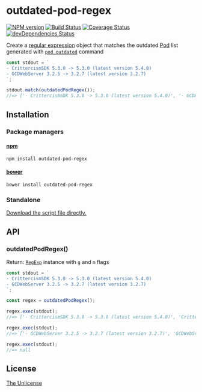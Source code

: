 # outdated-pod-regex

[![NPM version](https://img.shields.io/npm/v/outdated-pod-regex.svg)](https://www.npmjs.com/package/outdated-pod-regex)
[![Build Status](https://travis-ci.org/shinnn/outdated-pod-regex.svg?branch=master)](https://travis-ci.org/shinnn/outdated-pod-regex)
[![Coverage Status](https://img.shields.io/coveralls/shinnn/outdated-pod-regex.svg)](https://coveralls.io/r/shinnn/outdated-pod-regex)
[![devDependencies Status](https://david-dm.org/shinnn/outdated-pod-regex/dev-status.svg)](https://david-dm.org/shinnn/outdated-pod-regex?type=dev)

Create a [regular expression](http://www.ecma-international.org/ecma-262/5.1/#sec-15.10) object that matches the outdated [Pod](https://cocoapods.org/) list generated with [`pod outdated`](https://guides.cocoapods.org/terminal/commands.html#pod_outdated) command

```javascript
const stdout = `
- CrittercismSDK 5.3.0 -> 5.3.0 (latest version 5.4.0)
- GCDWebServer 3.2.5 -> 3.2.7 (latest version 3.2.7)
`;

stdout.match(outdatedPodRegex());
//=> ['- CrittercismSDK 5.3.0 -> 5.3.0 (latest version 5.4.0)', '- GCDWebServer 3.2.5 -> 3.2.7 (latest version 3.2.7)']
```

## Installation

### Package managers

#### [npm](https://www.npmjs.com/)

```
npm install outdated-pod-regex
```

#### [bower](https://bower.io/)

```
bower install outdated-pod-regex
```

### Standalone

[Download the script file directly.](https://raw.githubusercontent.com/shinnn/outdated-pod-regex/master/browser.js)

## API

### outdatedPodRegex()

Return: [`RegExp`](https://developer.mozilla.org/docs/Web/JavaScript/Reference/Global_Objects/RegExp) instance with `g` and `m` flags

```javascript
const stdout = `
- CrittercismSDK 5.3.0 -> 5.3.0 (latest version 5.4.0)
- GCDWebServer 3.2.5 -> 3.2.7 (latest version 3.2.7)
`;

const regex = outdatedPodRegex();

regex.exec(stdout);
//=> ['- CrittercismSDK 5.3.0 -> 5.3.0 (latest version 5.4.0)', 'CrittercismSDK', '5.3.0', '5.3.0', '5.4.0']

regex.exec(stdout);
//=> ['- GCDWebServer 3.2.5 -> 3.2.7 (latest version 3.2.7)', 'GCDWebServer', '3.2.5', '3.2.7', '3.2.7']

regex.exec(stdout);
//=> null
```

## License

[The Unlicense](./LICENSE)
